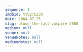 ```yaml
---
sequence: 1
imdbId: tt0275230
date: 2004-07-25
slug: blood-the-last-vampire-2000
medium: null
venue: null
venueNotes: null
mediumNotes: null
---
```


